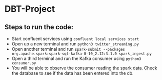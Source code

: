 # DBT-Project
## Steps to run the code:
- Start confluent services using ```confluent local services start```
- Open up a new terminal and run ```python3 twitter_streaming.py```
- Open another terminal and run ```spark-submit --packages org.apache.spark:spark-sql-kafka-0-10_2.12:3.1.0 spark_ingest.py```
- Open a third terminal and run the Kafka consumer using ```python3 consumer.py```
- You will be able to observe the consumer reading the spark data. Check the database to see if the data has been entered into the db.

